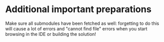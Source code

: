 # Additional important preparations

Make sure all submodules have been fetched as well: forgetting to do this will cause a lot of errors and "cannot find file" errors when you start browsing in the IDE or building the solution!
